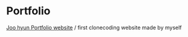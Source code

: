 # Portfolio

[Joo hyun Portfolio website](https://reinexxism.github.io/Portfolio-Website/)
/
first clonecoding website made by myself
